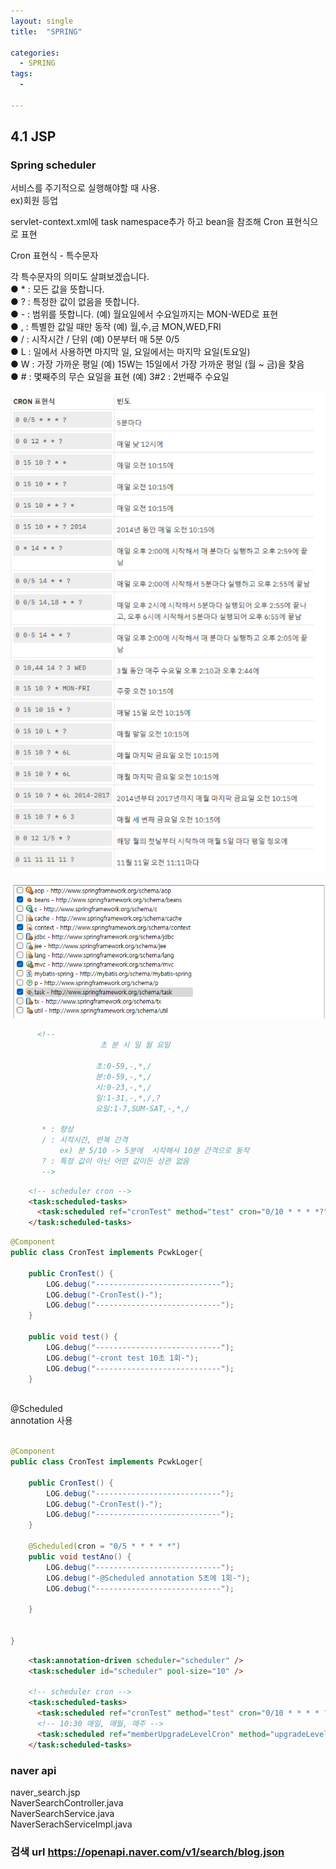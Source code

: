 ```yaml
---
layout: single
title:  "SPRING"

categories:
  - SPRING
tags:
  - 
  
---
```

4.1 JSP
---

### Spring scheduler

서비스를 주기적으로 실행해야할 때 사용.  
ex)회원 등업

servlet-context.xml에 task namespace추가 하고 bean을 참조해 Cron 표현식으로 표현

Cron 표현식 - 특수문자

각 특수문자의 의미도 살펴보겠습니다.  
● * : 모든 값을 뜻합니다.  
● ? : 특정한 값이 없음을 뜻합니다.  
● - : 범위를 뜻합니다. (예) 월요일에서 수요일까지는 MON-WED로 표현  
● , : 특별한 값일 때만 동작 (예) 월,수,금 MON,WED,FRI  
● / : 시작시간 / 단위 (예) 0분부터 매 5분 0/5  
● L : 일에서 사용하면 마지막 일, 요일에서는 마지막 요일(토요일)  
● W : 가장 가까운 평일 (예) 15W는 15일에서 가장 가까운 평일 (월 ~ 금)을 찾음  
● # : 몇째주의 무슨 요일을 표현 (예) 3#2 : 2번째주 수요일  

![18](/assets/images/SPRING_1/18.png)


![19](/assets/images/SPRING_1/19.png)


```html
      <!--
                    초 분 시 일 월 요일 
                   
                   초:0-59,-,*,/                
                   분:0-59,-,*,/
                   시:0-23,-,*,/
                   일:1-31,-,*,/,?
                   요일:1-7,SUM-SAT,-,*,/
                   
       * : 향상
       / : 시작시간, 반복 간격
           ex) 분 5/10 -> 5분에  시작해서 10분 간격으로 동작
       ? : 특정 값이 아닌 어떤 값이든 상관 없음
       -->

```

```html
    <!-- scheduler cron -->
    <task:scheduled-tasks>
      <task:scheduled ref="cronTest" method="test" cron="0/10 * * * *?"/>
    </task:scheduled-tasks>
```

```java
@Component
public class CronTest implements PcwkLoger{
	
	public CronTest() {
		LOG.debug("----------------------------");
		LOG.debug("-CronTest()-");
		LOG.debug("----------------------------");
	}
	
	public void test() {
		LOG.debug("----------------------------");
		LOG.debug("-cront test 10초 1회-");
		LOG.debug("----------------------------");	
	}
	
```

@Scheduled  
annotation 사용  

```java

@Component
public class CronTest implements PcwkLoger{
	
	public CronTest() {
		LOG.debug("----------------------------");
		LOG.debug("-CronTest()-");
		LOG.debug("----------------------------");
	}

	@Scheduled(cron = "0/5 * * * * *")
	public void testAno() {
		LOG.debug("----------------------------");
		LOG.debug("-@Scheduled annotation 5초에 1회-");
		LOG.debug("----------------------------");	
		
	}
	
	
}

```

```html
    <task:annotation-driven scheduler="scheduler" />
    <task:scheduler id="scheduler" pool-size="10" />
    
    <!-- scheduler cron -->
    <task:scheduled-tasks>
      <task:scheduled ref="cronTest" method="test" cron="0/10 * * * * ?"/>
      <!-- 10:30 매일, 매월, 매주 -->
      <task:scheduled ref="memberUpgradeLevelCron" method="upgradeLevelsCron" cron="0 33 10 * * ?"/>
    </task:scheduled-tasks>
```

### naver api

naver_search.jsp  
NaverSearchController.java  
NaverSearchService.java  
NaverSerachServiceImpl.java  

### 검색 url https://openapi.naver.com/v1/search/blog.json

















